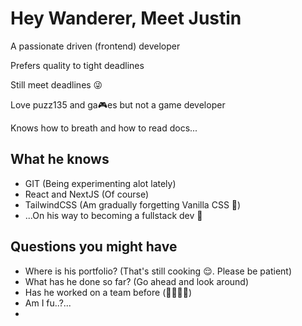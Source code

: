 # Hey Wanderer, Meet Justin

A passionate driven (frontend) developer

Prefers quality to tight deadlines

Still meet deadlines 😜

Love puzz135 and ga🎮es but not a game developer

Knows how to breath and how to read docs...

## What he knows
- GIT (Being experimenting alot lately)
- React and NextJS (Of course)
- TailwindCSS (Am gradually forgetting Vanilla CSS 🤡)
- ...On his way to becoming a fullstack dev 🙂

## Questions you might have
- Where is his portfolio? (That's still cooking 😌. Please be patient)
- What has he done so far? (Go ahead and look around)
- Has he worked on a team before (👍🏼👍🏼)
- Am I fu..?...
- 
